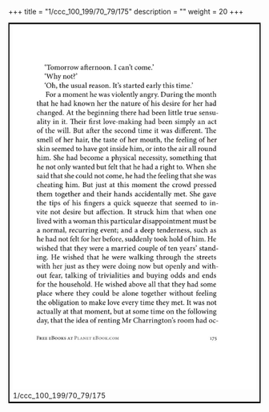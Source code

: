 +++
title = "1/ccc_100_199/70_79/175"
description = ""
weight = 20
+++

<table style="border:2px solid black;max-width:800px;max-height:800px;" 
><tr><td><img class="center-fit-jpg"
src="/jpg_/out_jpg_1984__175.jpg"  >1/ccc_100_199/70_79/175</img></td></tr></table>